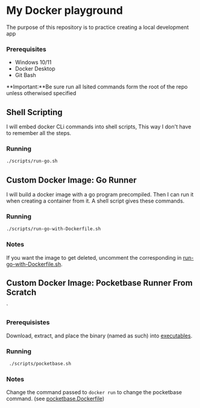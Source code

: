 # My Docker playground
The purpose of this repository is to practice creating a local development app 

### Prerequisites
- Windows 10/11
- Docker Desktop
- Git Bash

**Important:**Be sure run all lsited commands form the root of the repo unless otherwised specified

## Shell Scripting
I will embed docker CLi commands into shell scripts, This way I don't have to remember all the steps.
### Running
```bash
./scripts/run-go.sh
```

## Custom Docker Image: Go Runner
I will build a docker image with a go program precompiled. Then I can run it when creating a container from it. A shell script gives these commands.
### Running
```bash
./scripts/run-go-with-Dockerfile.sh
```

### Notes
If you want the image to get deleted, uncomment the corresponding in [run-go-with-Dockerfile.sh](scripts/run-go-with-Dockerfile.sh).

## Custom Docker Image: Pocketbase Runner From Scratch
`
### Prerequisistes
Download, extract, and place the binary (named as such) into [executables](executables).

### Running
```bash
 ./scripts/pocketbase.sh
```

### Notes
Change the command passed to `docker run` to change the pocketbase command. (see [pocketbase.Dockerfile](./docker/pocketbase.Dockerfile))